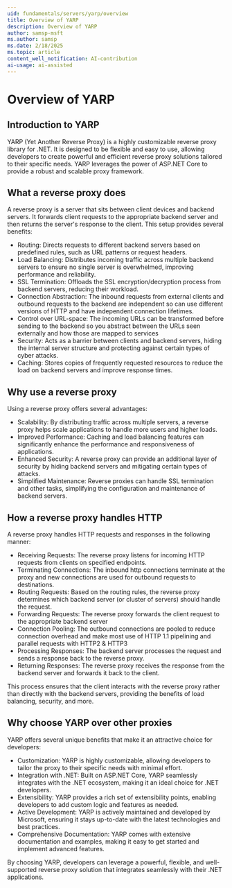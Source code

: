 ```yaml
---
uid: fundamentals/servers/yarp/overview
title: Overview of YARP
description: Overview of YARP
author: samsp-msft
ms.author: samsp
ms.date: 2/18/2025
ms.topic: article
content_well_notification: AI-contribution
ai-usage: ai-assisted
---
```



# Overview of YARP

## Introduction to YARP

YARP (Yet Another Reverse Proxy) is a highly customizable reverse proxy library for .NET. It is designed to be flexible and easy to use, allowing developers to create powerful and efficient reverse proxy solutions tailored to their specific needs. YARP leverages the power of ASP.NET Core to provide a robust and scalable proxy framework.

## What a reverse proxy does

A reverse proxy is a server that sits between client devices and backend servers. It forwards client requests to the appropriate backend server and then returns the server's response to the client. This setup provides several benefits:

- Routing: Directs requests to different backend servers based on predefined rules, such as URL patterns or request headers.
- Load Balancing: Distributes incoming traffic across multiple backend servers to ensure no single server is overwhelmed, improving performance and reliability.
- SSL Termination: Offloads the SSL encryption/decryption process from backend servers, reducing their workload.
- Connection Abstraction: The inbound requests from external clients and outbound requests to the backend are independent so can use different versions of HTTP and have independent connection lifetimes.
- Control over URL-space: The incoming URLs can be transformed before sending to the backend so you abstract between the URLs seen externally and how those are mapped to services
- Security: Acts as a barrier between clients and backend servers, hiding the internal server structure and protecting against certain types of cyber attacks.
- Caching: Stores copies of frequently requested resources to reduce the load on backend servers and improve response times.

## Why use a reverse proxy

Using a reverse proxy offers several advantages:

- Scalability: By distributing traffic across multiple servers, a reverse proxy helps scale applications to handle more users and higher loads.
- Improved Performance: Caching and load balancing features can significantly enhance the performance and responsiveness of applications.
- Enhanced Security: A reverse proxy can provide an additional layer of security by hiding backend servers and mitigating certain types of attacks.
- Simplified Maintenance: Reverse proxies can handle SSL termination and other tasks, simplifying the configuration and maintenance of backend servers.

## How a reverse proxy handles HTTP

A reverse proxy handles HTTP requests and responses in the following manner:

- Receiving Requests: The reverse proxy listens for incoming HTTP requests from clients on specified endpoints.
- Terminating Connections: The inbound http connections terminate at the proxy and new connections are used for outbound requests to destinations.
- Routing Requests: Based on the routing rules, the reverse proxy determines which backend server (or cluster of servers) should handle the request. 
- Forwarding Requests: The reverse proxy forwards the client request to the appropriate backend server
- Connection Pooling: The outbound connections are pooled to reduce connection overhead and make most use of HTTP 1.1 pipelining and parallel requests with HTTP2 & HTTP3
- Processing Responses: The backend server processes the request and sends a response back to the reverse proxy.
- Returning Responses: The reverse proxy receives the response from the backend server and forwards it back to the client.

This process ensures that the client interacts with the reverse proxy rather than directly with the backend servers, providing the benefits of load balancing, security, and more.

## Why choose YARP over other proxies

YARP offers several unique benefits that make it an attractive choice for developers:

- Customization: YARP is highly customizable, allowing developers to tailor the proxy to their specific needs with minimal effort.
- Integration with .NET: Built on ASP.NET Core, YARP seamlessly integrates with the .NET ecosystem, making it an ideal choice for .NET developers.
- Extensibility: YARP provides a rich set of extensibility points, enabling developers to add custom logic and features as needed.
- Active Development: YARP is actively maintained and developed by Microsoft, ensuring it stays up-to-date with the latest technologies and best practices.
- Comprehensive Documentation: YARP comes with extensive documentation and examples, making it easy to get started and implement advanced features.

By choosing YARP, developers can leverage a powerful, flexible, and well-supported reverse proxy solution that integrates seamlessly with their .NET applications.

